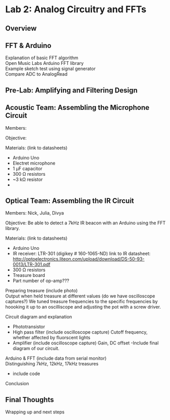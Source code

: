 # Lab 2: Analog Circuitry and FFTs

## Overview

## FFT & Arduino
Explanation of basic FFT algorithm \
Open Music Labs Arduino FFT library \
Example sketch test using signal generator \
Compare ADC to AnalogRead 
## Pre-Lab: Amplifying and Filtering Design

## Acoustic Team: Assembling the Microphone Circuit

Members: 

Objective: 

Materials: (link to datasheets) 
- Arduino Uno 
- Electret microphone 
- 1 µF capacitor  
- 300 Ω resistors 
- ~3 kΩ resistor 
- 

## Optical Team: Assembling the IR Circuit

Members: Nick, Julia, Divya

Objective: Be able to detect a 7kHz IR beacon with an Arduino using the FFT library.

Materials: (link to datasheets)
- Arduino Uno
- IR receiver: LTR-301 (digikey # 160-1065-ND)
  link to IR datasheet: http://optoelectronics.liteon.com/upload/download/DS-50-93-0013/LTR-301.pdf
- 300 Ω resistors
- Treasure board 
- Part number of op-amp???

Preparing treasure (include photo) \
  Output when held treasure at different values (do we have oscilloscope captures?)
  We tuned treasure frequencies to the specific frequencies by hoooking it up to an oscilliscope and adjusting the pot with a screw driver. 

Circuit diagram and explanation
- Phototransistor
- High pass filter (include oscilloscope capture)
 Cutoff frequency, whether affected by fluorscent lights
- Amplifier (include oscilloscope capture)
 Gain, DC offset
 -Include final diagram of our circuit.

Arduino & FFT (include data from serial monitor) \
Distinguishing 7kHz, 12kHz, 17kHz treasures
- include code 

Conclusion

## Final Thoughts 
Wrapping up and next steps
